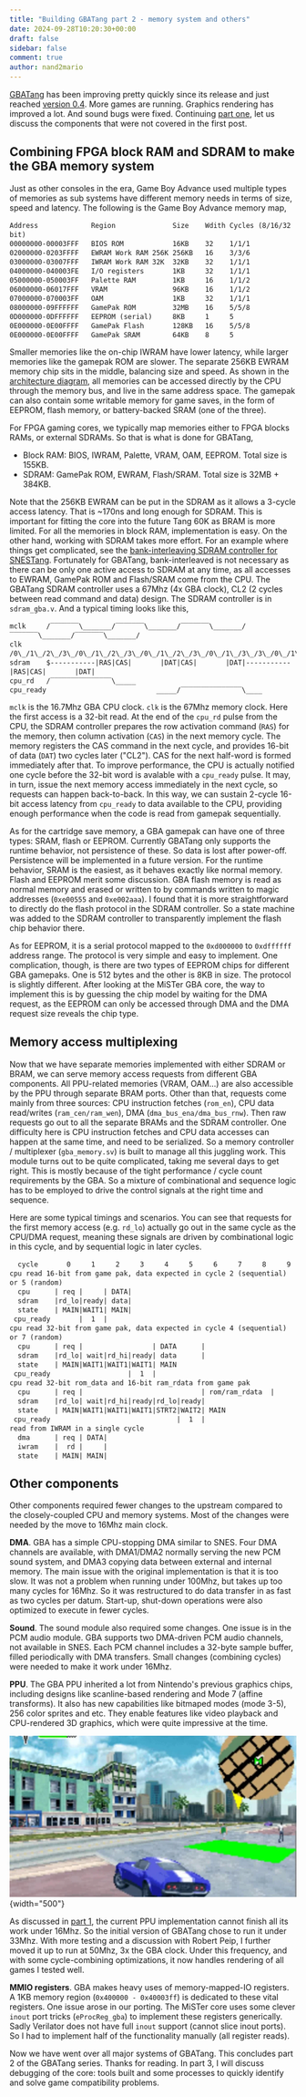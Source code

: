 ```yaml
---
title: "Building GBATang part 2 - memory system and others"
date: 2024-09-28T10:20:30+00:00
draft: false
sidebar: false
comment: true
author: nand2mario
---
```


[GBATang](https://github.com/nand2mario/gbatang) has been improving pretty quickly since its release and just reached [version 0.4](https://github.com/nand2mario/gbatang/releases).  More games are running. Graphics rendering has improved a lot. And sound bugs were fixed. Continuing [part one](../gbatang_part_1), let us discuss the components that were not covered in the first post.

<!--more-->

## Combining FPGA block RAM and SDRAM to make the GBA memory system

Just as other consoles in the era, Game Boy Advance used multiple types of memories as sub systems have different memory needs in terms of size, speed and latency. The following is the Game Boy Advance memory map,

```
Address             Region              Size    Wdith Cycles (8/16/32 bit)
00000000-00003FFF   BIOS ROM            16KB    32    1/1/1
02000000-0203FFFF   EWRAM Work RAM 256K 256KB   16    3/3/6
03000000-03007FFF   IWRAM Work RAM 32K  32KB    32    1/1/1
04000000-040003FE   I/O registers       1KB     32    1/1/1
05000000-050003FF   Palette RAM         1KB     16    1/1/2
06000000-06017FFF   VRAM                96KB    16    1/1/2
07000000-070003FF   OAM                 1KB     32    1/1/1
08000000-09FFFFFF   GamePak ROM         32MB    16    5/5/8
0D000000-0DFFFFFF   EEPROM (serial)     8KB     1     5
0E000000-0E00FFFF   GamePak Flash       128KB   16    5/5/8
0E000000-0E00FFFF   GamePak SRAM        64KB    8     5    
```

Smaller memories like the on-chip IWRAM have lower latency, while larger memories like the gamepak ROM are slower. The separate 256KB EWRAM memory chip sits in the middle, balancing size and speed. As shown in the [architecture diagram](../gbatang_part_1/gbatang_blocks.png), all memories can be accessed directly by the CPU through the memory bus, and live in the same address space. The gamepak can also contain some writable memory for game saves, in the form of EEPROM, flash memory, or battery-backed SRAM (one of the three).

For FPGA gaming cores, we typically map memories either to FPGA blocks RAMs, or external SDRAMs. So that is what is done for GBATang,
* Block RAM: BIOS, IWRAM, Palette, VRAM, OAM, EEPROM. Total size is 155KB.
* SDRAM: GamePak ROM, EWRAM, Flash/SRAM. Total size is 32MB + 384KB.

Note that the 256KB EWRAM can be put in the SDRAM as it allows a 3-cycle access latency. That is ~170ns and long enough for SDRAM. This is important for fitting the core into the future Tang 60K as BRAM is more limited. For all the memories in block RAM, implementation is easy. On the other hand, working with SDRAM takes more effort. For an example where things get complicated, see the [bank-interleaving SDRAM controller for SNESTang](../../softcore_for_fpga_gaming). Fortunately for GBATang, bank-interleaved is not necessary as there can be only one active access to SDRAM at any time, as all accesses to EWRAM, GamePak ROM and Flash/SRAM come from the CPU. The GBATang SDRAM controller uses a 67Mhz (4x GBA clock), CL2 (2 cycles between read command and data) design. The SDRAM controller is in `sdram_gba.v`. And a typical timing looks like this,

```
mclk     /‾‾‾‾‾‾‾\_______/‾‾‾‾‾‾‾\_______/‾‾‾‾‾‾‾\_______/‾‾‾‾‾‾‾\_______/‾‾‾‾‾‾‾\_______/
clk      /0\_/1\_/2\_/3\_/0\_/1\_/2\_/3\_/0\_/1\_/2\_/3\_/0\_/1\_/3\_/3\_/0\_/1\_/2\_/3\_/
sdram    $-----------|RAS|CAS|       |DAT|CAS|       |DAT|-----------|RAS|CAS|       |DAT|
cpu_rd   /‾‾‾‾‾‾‾‾‾‾‾‾‾‾‾\_____
cpu_ready                           _____/‾‾‾‾‾‾‾‾‾‾‾‾‾‾‾\____
```

`mclk` is the 16.7Mhz GBA CPU clock. `clk` is the 67Mhz memory clock. Here the first access is a 32-bit read. At the end of the `cpu_rd` pulse from the CPU, the SDRAM controller prepares the row activation command (`RAS`) for the memory, then column activation (`CAS`) in the next memory cycle. The memory registers the CAS command in the next cycle, and provides 16-bit of data (`DAT`) two cycles later ("CL2"). CAS for the next half-word is formed immediately after that. To improve performance, the CPU is actually notified one cycle before the 32-bit word is avalable with a `cpu_ready` pulse. It may, in turn, issue the next memory access immediately in the next cycle, so requests can happen back-to-back. In this way, we can sustain 2-cycle 16-bit access latency from `cpu_ready` to data available to the CPU, providing enough performance when the code is read from gamepak sequentially.

As for the cartridge save memory, a GBA gamepak can have one of three types: SRAM, flash or EEPROM. Currently GBATang only supports the runtime behavior, not persistence of these. So data is lost after power-off. Persistence will be implemented in a future version. For the runtime behavior, SRAM is the easiest, as it behaves exactly like normal memory. Flash and EEPROM merit some discussion. GBA flash memory is read as normal memory and erased or written to by commands written to magic addresses (`0xe00555` and `0xe002aaa`). I found that it is more straightforward to directly do the flash protocol in the SDRAM controller. So a state machine was added to the SDRAM controller to transparently implement the flash chip behavior there.

As for EEPROM, it is a serial protocol mapped to the `0xd000000` to `0xdffffff` address range. The protocol is very simple and easy to implement. One complication, though, is there are two types of EEPROM chips for different GBA gamepaks. One is 512 bytes and the other is 8KB in size. The protocol is slightly different. After looking at the MiSTer GBA core, the way to implement this is by guessing the chip model by waiting for the DMA request, as the EEPROM can only be accessed through DMA and the DMA request size reveals the chip type.

## Memory access multiplexing

Now that we have separate memories implemented with either SDRAM or BRAM, we can serve memory access requests from different GBA components. All PPU-related memories (VRAM, OAM...) are also accessible by the PPU through separate BRAM ports. Other than that, requests come mainly from three sources: CPU instruction fetches (`rom_en`), CPU data read/writes (`ram_cen/ram_wen`), DMA (`dma_bus_ena/dma_bus_rnw`). Then raw requests go out to all the separate BRAMs and the SDRAM controller. One difficulty here is CPU instruction fetches and CPU data accesses can happen at the same time, and need to be serialized. So a memory controller / multiplexer (`gba_memory.sv`) is built to manage all this juggling work. This module turns out to be quite complicated, taking me several days to get right. This is mostly because of the tight performance / cycle count requirements by the GBA. So a mixture of combinational and sequence logic has to be employed to drive the control signals at the right time and sequence.

Here are some typical timings and scenarios. You can see that requests for the first memory access (e.g. `rd_lo`) actually go out in the same cycle as the CPU/DMA request, meaning these signals are driven by combinational logic in this cycle, and by sequential logic in later cycles.

```
  cycle       0     1     2     3     4     5     6     7     8     9    
cpu read 16-bit from game pak, data expected in cycle 2 (sequential) or 5 (random)
  cpu      | req |     | DATA|
  sdram    |rd_lo|ready| data|
  state    | MAIN|WAIT1| MAIN|
 cpu_ready       |  1  |
cpu read 32-bit from game pak, data expected in cycle 4 (sequential) or 7 (random)
  cpu      | req |                 | DATA      |
  sdram    |rd_lo| wait|rd_hi|ready| data      |
  state    | MAIN|WAIT1|WAIT1|WAIT1| MAIN
 cpu_ready                   |  1  |
cpu read 32-bit rom_data and 16-bit ram_rdata from game pak
  cpu      | req |                             | rom/ram_rdata  |
  sdram    |rd_lo| wait|rd_hi|ready|rd_lo|ready|
  state    | MAIN|WAIT1|WAIT1|WAIT1|STRT2|WAIT2| MAIN
 cpu_ready                               |  1  |
read from IWRAM in a single cycle
  dma      | req | DATA|
  iwram    |  rd |     |      
  state    | MAIN| MAIN|
```

## Other components

Other components required fewer changes to the upstream compared to the closely-coupled CPU and memory systems. Most of the changes were needed by the move to 16Mhz main clock.

**DMA**. GBA has a simple CPU-stopping DMA similar to SNES. Four DMA channels are available, with DMA1/DMA2 normally serving the new PCM sound system, and DMA3 copying data between external and internal memory. The main issue with the original implementation is that it is too slow. It was not a problem when running under 100Mhz, but takes up too many cycles for 16Mhz. So it was restructured to do data transfer in as fast as two cycles per datum. Start-up, shut-down operations were also optimized to execute in fewer cycles.

**Sound**. The sound module also required some changes. One issue is in the PCM audio module. GBA supports two DMA-driven PCM audio channels, not available in SNES. Each PCM channel includes a 32-byte sample buffer, filled periodically with DMA transfers. Small changes (combining cycles) were needed to make it work under 16Mhz.

**PPU**. The GBA PPU inherited a lot from Nintendo's previous graphics chips, including designs like scanline-based rendering and Mode 7 (affine transforms). It also has new capabilities like bitmaped modes (mode 3-5), 256 color sprites and etc. They enable features like video playback and CPU-rendered 3D graphics, which were quite impressive at the time.

![3d](gba-3d.webp)
{width="500"}

As discussed in [part 1](gbatang_part_1), the current PPU implementation cannot finish all its work under 16Mhz. So the initial version of GBATang chose to run it under 33Mhz. With more testing and a discussion with Robert Peip, I further moved it up to run at 50Mhz, 3x the GBA clock. Under this frequency, and with some cycle-combining optimizations, it now handles rendering of all games I tested well.

**MMIO registers**. GBA makes heavy uses of memory-mapped-IO registers. A 1KB memory region (`0x400000 - 0x40003ff`) is dedicated to these vital registers. One issue arose in our porting. The MiSTer core uses some clever `inout` port tricks (`eProcReg_gba`) to implement these registers generically. Sadly Verilator does not have full `inout` support (cannot slice inout ports). So I had to implement half of the functionality manually (all register reads).

Now we have went over all major systems of GBATang. This concludes part 2 of the GBATang series. Thanks for reading. In part 3, I will discuss debugging of the core: tools built and some processes to quickly identify and solve game compatibility problems.

